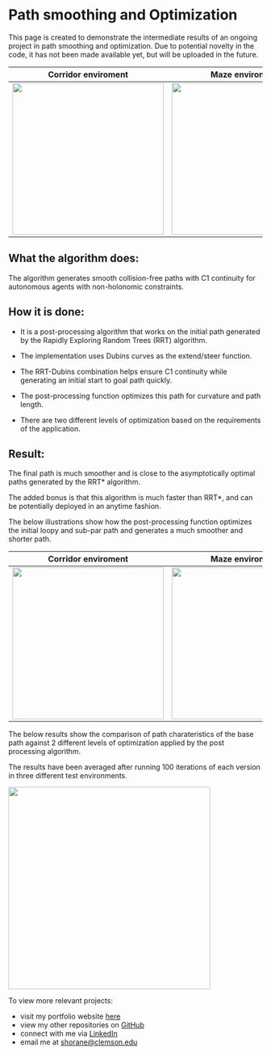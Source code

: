 # Path smoothing and Optimization

This page is created to demonstrate the intermediate results of an ongoing project in path smoothing and optimization.
Due to potential novelty in the code, it has not been made available yet, but will be uploaded in the future.

Corridor enviroment |  Maze environment  | Scattered environment
:-------------------------:|:-------------------------:|:-------------------------:
<img src="https://github.com/shorane/Path-smoothing-and-Optimization/blob/master/results/Corridor.png" height="300" />  | <img src="https://github.com/shorane/Path-smoothing-and-Optimization/blob/master/results/Maze.png" height="300" />  | <img src="https://github.com/shorane/Path-smoothing-and-Optimization/blob/master/results/Scatter.png" height="300" />

## What the algorithm does: 
The algorithm generates smooth collision-free paths with C1 continuity for autonomous agents with non-holonomic constraints.

## How it is done: 
- It is a post-processing algorithm that works on the initial path generated by the Rapidly Exploring Random Trees (RRT) algorithm.

- The implementation uses Dubins curves as the extend/steer function.

- The RRT-Dubins combination helps ensure C1 continuity while generating an initial start to goal path quickly.

- The post-processing function optimizes this path for curvature and path length.

- There are two different levels of optimization based on the requirements of the application.

## Result:
The final path is much smoother and is close to the asymptotically optimal paths generated by the RRT* algorithm. 

The added bonus is that this algorithm is much faster than RRT*, and can be potentially deployed in an anytime fashion. 

The below illustrations show how the post-processing function optimizes the initial loopy and sub-par path and generates a much smoother and shorter path.

Corridor enviroment |  Maze environment  | Scattered environment
:-------------------------:|:-------------------------:|:-------------------------:
<img src="https://github.com/shorane/Path-smoothing-and-Optimization/blob/master/results/def.gif" height="300" />  | <img src="https://github.com/shorane/Path-smoothing-and-Optimization/blob/master/results/maze-cropped.gif" height="300" />  | <img src="https://github.com/shorane/Path-smoothing-and-Optimization/blob/master/results/scatter.gif" height="300" />

The below results show the comparison of path charateristics of the base path against 2 different levels of optimization applied by the post processing algorithm. 

The results have been averaged after running 100 iterations of each version in three different test environments.

<img src = "https://github.com/shorane/Path-smoothing-and-Optimization/blob/master/results/Optimization-of-RRT-algorithm%20(2).jpg" height="400"/>

To view more relevant projects: 
- visit my portfolio website [here](https://horaneshubham.wixsite.com/autonomous)
- view my other repositories on [GitHub](https://github.com/shorane)
- connect with me via [LinkedIn](https://www.linkedin.com/in/shubham-horane/)
- email me at shorane@clemson.edu

